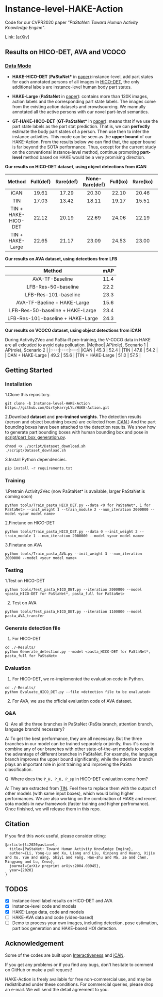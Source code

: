 # Instance-level-HAKE-Action
Code for our CVPR2020 paper *"PaStaNet: Toward Human Activity Knowledge Engine"*.

Link: [[arXiv]]()

## Results on HICO-DET, AVA and VCOCO

### [Data Mode](https://github.com/DirtyHarryLYL/HAKE)
- **HAKE-HICO-DET** (**PaStaNet\*** in [paper]()):instance-level, add part states for each annotated persons of all images in [HICO-DET](http://www-personal.umich.edu/~ywchao/hico/), the only additional labels are instance-level human body part states.

- **HAKE-Large** (**PaStaNet** in [paper]()): contains more than 120K images, action labels and the corresponding part state labels. The images come from the existing action datasets and crowdsourcing. We mannully annotated all the active persons with our novel part-level semantics.

- **GT-HAKE-HICO-DET** (**GT-PaStaNet\*** in [paper]()): means that if we use the part state labels as the part stat prediction. That is, we can **perfectly** estimate the body part states of a person. Then use then to infer the instance activities. This mode can be seen as the **upper bound** of our HAKE-Action. From the results below we can find that, the upper bound is far beyond the SOTA performance. Thus, except for the current study on the conventional instance-level method, continue promoting **part-level** method based on HAKE would be a very promising direction.

**Our results on HICO-DET dataset, using object detections from iCAN**

|Method| Full(def) | Rare(def) | None-Rare(def)| Full(ko) | Rare(ko) | None-Rare(ko) |
|:---:|:---:|:---:|:---:|:---:|:---:|:---:|
|iCAN           | 19.61 | 17.29 | 20.30 | 22.10 | 20.46 | 22.59 |
|TIN            | 17.03 | 13.42 | 18.11 | 19.17 | 15.51 | 20.26 |
|TIN + HAKE-HICO-DET| 22.12 | 20.19 | 22.69 | 24.06 | 22.19 | 24.62 |
|TIN + HAKE-Large | 22.65 | 21.17 | 23.09 | 24.53 | 23.00 | 24.99 |

**Our results on AVA dataset, using detections from LFB**

|Method| mAP |
|:---:|:---:|
|AVA-TF-Baseline                 | 11.4 |
|LFB-Res-50-baseline             | 22.2 |
|LFB-Res-101-baseline            | 23.3 |
|AVA-TF-Baeline + HAKE-Large       | 15.6 |
|LFB-Res-50-baseline + HAKE-Large  | 23.4 |
|LFB-Res-101-baseline + HAKE-Large | 24.3 |

**Our results on VCOCO dataset, using object detections from iCAN**

During Activity2Vec and PaSta-R pre-training, the V-COCO data in HAKE are all exlcuded to avoid data polluation.
|Method| AP(role), Scenario 1 | AP(role), Scenario 2 |
|:---:|:---:|:---:|
|iCAN                     | 45.3 | 52.4 |
|TIN                      | 47.8 | 54.2 |
|iCAN + HAKE-Large   | 49.2 | 55.6 |
|TIN + HAKE-Large    | 51.0 | 57.5 |

## Getting Started

### Installation

1.Clone this repository.

```
git clone -b Instance-level-HAKE-Action https://github.com/DirtyHarryLYL/HAKE-Action.git
```

2.Download **dataset** and **pre-trained weights**. The detection results (person and object boudning boxes) are collected from [iCAN](http://chengao.vision/iCAN/).) And the part bounding boxes have been attached to the detection results. We show how to generate part bounding boxes with human bounding box and pose in [script/part_box_generation.py](https://github.com/DirtyHarryLYL/HAKE-Action/blob/Instance-level-HAKE-Action/script/part_box_generation.py).

```
chmod +x ./script/Dataset_download.sh 
./script/Dataset_download.sh
```

3.Install Python dependencies.

```
pip install -r requirements.txt
```

### Training

1.Pretrain Activity2Vec (now PaStaNet* is available, larger PaStaNet is coming soon)

```
python tools/Train_pasta_HICO_DET.py --data <0 for PaStaNet*, 1 for PaStaNet> --init_weight 1 --train_module 2 --num_iteration 2000000 --model <your model name>
```

2.Finetune on HICO-DET

```
python tools/Train_pasta_HICO_DET.py --data 0 --init_weight 2 --train_module 1 --num_iteration 2000000 --model <your model name>
```

3.Finetune on AVA 

```
python tools/Train_pasta_AVA.py --init_weight 3 --num_iteration 2000000 --model <your model name>
```


### Testing

1.Test on HICO-DET

```
python tools/Test_pasta_HICO_DET.py --iteration 2000000 --model <pasta_HICO-DET for PaStaNet*, pasta_full for PaStaNet>
```

2. Test on AVA
```
python tools/Test_pasta_HICO_DET.py --iteration 1100000 --model pasta_AVA_transfer
```


### Generate detection file

1. For HICO-DET

```
cd ./-Results/
python Generate_detection.py --model <pasta_HICO-DET for PaStaNet*, pasta_full for PaStaNet>
```

### Evaluation

1. For HICO-DET, we re-implemented the evaluation code in Python.
```
cd ./-Results/
python Evaluate_HICO_DET.py --file <detection file to be evaluated>
```

2. For AVA, we use the official evaluation code of AVA dataset.

### Q&A

Q: Are all the three branches in PaStaNet (PaSta branch, attention branch, language branch) necessary?

A: To get the best performance, they are all necessary. But the three branches in our model can be trained separately or jointly, thus it's easy to combine any of our branches with other state-of-the-art models to exploit the advantage of different branches in PaStaNet. For example, the language branch improves the upper bound significantly, while the attention branch plays an important role in joint training and improving the PaSta classification.

Q: Where does the `P_H, P_O, P_sp` in HICO-DET evaluation come from?

A: They are extracted from [TIN](https://github.com/DirtyHarryLYL/Transferable-Interactiveness-Network). Feel free to replace them with the output of other models (with same input boxes), which would bring higher performances. We are also working on the combination of HAKE and recent sota models in new framework (faster training and higher perfromance). Once finished, we will release them in this repo.

## Citation
If you find this work useful, please consider citing:
```
@article{li2020pastanet,
  title={PaStaNet: Toward Human Activity Knowledge Engine},
  author={Li, Yong-Lu and Xu, Liang and Liu, Xinpeng and Huang, Xijie and Xu, Yue and Wang, Shiyi and Fang, Hao-shu and Ma, Ze and Chen, Mingyang and Lu, Cewu},
  journal={arXiv preprint arXiv:2004.00945},
  year={2020}
}
```

## TODOS
- [x] Instance-level label results on HICO-DET and AVA
- [x] Instance-level code and models
- [x] HAKE-Large data, code and models
- [ ] HAKE-AVA data and code (video-based)
- [ ] Demo to process your own images, including detection, pose estimation, part box generation and HAKE-based HOI detection.

## Acknowledgement

Some of the codes are built upon [Interactiveness](https://github.com/DirtyHarryLYL/Transferable-Interactiveness-Network) and [iCAN](https://github.com/vt-vl-lab/iCAN). 

If you get any problems or if you find any bugs, don't hesitate to comment on GitHub or make a pull request! 

HAKE-Action is freely available for free non-commercial use, and may be redistributed under these conditions. For commercial queries, please drop an e-mail. We will send the detail agreement to you.
